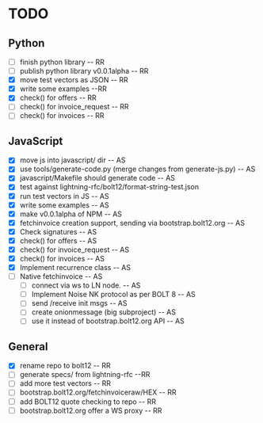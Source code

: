 # TODO

## Python

- [ ] finish python library -- RR
- [ ] publish python library v0.0.1alpha -- RR
- [x] move test vectors as JSON -- RR
- [x] write some examples --RR
- [x] check() for offers -- RR
- [ ] check() for invoice_request -- RR
- [ ] check() for invoices -- RR

## JavaScript

- [x] move js into javascript/ dir -- AS
- [x] use tools/generate-code.py (merge changes from generate-js.py) -- AS
- [x] javascript/Makefile should generate code -- AS
- [x] test against lightning-rfc/bolt12/format-string-test.json
- [x] run test vectors in JS -- AS
- [x] write some examples -- AS
- [x] make v0.0.1alpha of NPM -- AS
- [x] fetchinvoice creation support, sending via bootstrap.bolt12.org -- AS
- [x] Check signatures -- AS
- [x] check() for offers -- AS
- [x] check() for invoice_request -- AS
- [x] check() for invoices -- AS
- [x] Implement recurrence class -- AS
- [ ] Native fetchinvoice -- AS
    - [ ] connect via ws to LN node. -- AS
    - [ ] Implement Noise NK protocol as per BOLT 8 -- AS
    - [ ] send /receive init msgs  -- AS
    - [ ] create onionmessage (big subproject) -- AS
    - [ ] use it instead of bootstrap.bolt12.org API -- AS

## General

- [x] rename repo to bolt12 -- RR
- [ ] generate specs/ from lightning-rfc --RR
- [ ] add more test vectors -- RR
- [ ] bootstrap.bolt12.org/fetchinvoiceraw/HEX -- RR
- [ ] add BOLT12 quote checking to repo -- RR
- [ ] bootstrap.bolt12.org offer a WS proxy -- RR

